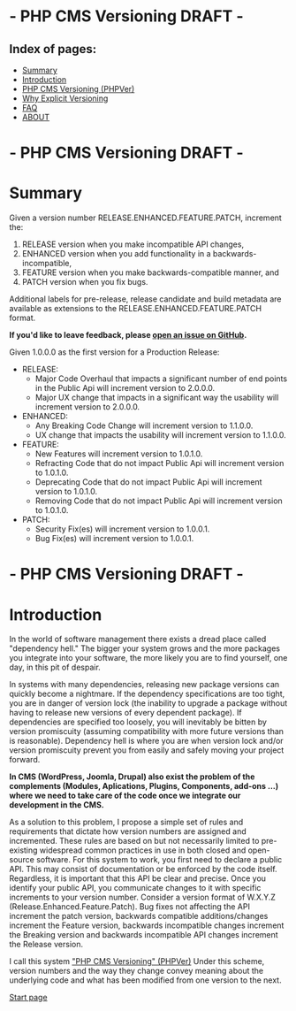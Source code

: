 # - PHP CMS Versioning DRAFT -

Index of pages:
---------------

* [Summary](/README.md#Summary)
* [Introduction](/README.md#Introduction)
* [PHP CMS Versioning (PHPVer)](/VERSIONING.md)
* [Why Explicit Versioning](/WHY.md)
* [FAQ](/FAQ.md)
* [ABOUT](/ABOUT.md)

# - PHP CMS Versioning DRAFT -


# <a name="Summary"></a>Summary

Given a version number RELEASE.ENHANCED.FEATURE.PATCH, increment the:

1. RELEASE version when you make incompatible API changes,
1. ENHANCED version when you add functionality in a backwards-incompatible,
1. FEATURE version when you make backwards-compatible manner, and
1. PATCH version when you fix bugs.

Additional labels for pre-release, release candidate and build metadata are available as extensions to the RELEASE.ENHANCED.FEATURE.PATCH format.

**If you'd like to leave feedback, please [open an issue on GitHub](https://github.com/colomet/php-cms-versioning/issues).**

Given 1.0.0.0 as the first version for a Production Release:

* RELEASE:
  * Major Code Overhaul that impacts a significant number of end points in the Public Api will increment version to 2.0.0.0.
  * Major UX change that impacts in a significant way the usability will increment version to 2.0.0.0.
* ENHANCED:
  * Any Breaking Code Change will increment version to 1.1.0.0.
  * UX change that impacts the usability will increment version to 1.1.0.0.  
* FEATURE:
  * New Features will increment version to 1.0.1.0.
  * Refracting Code that do not impact Public Api will increment version to 1.0.1.0.
  * Deprecating Code that do not impact Public Api will increment version to 1.0.1.0.
  * Removing Code that do not impact Public Api will increment version to 1.0.1.0.
* PATCH:
  * Security Fix(es) will increment version to 1.0.0.1.
  * Bug Fix(es) will increment version to 1.0.0.1.
  
# - PHP CMS Versioning DRAFT -  

# <a name="Introduction"></a>Introduction

In the world of software management there exists a dread place called "dependency hell." The bigger your system grows and the more packages you integrate into your software, the more likely you are to find yourself, one day, in this pit of despair.

In systems with many dependencies, releasing new package versions can quickly become a nightmare. If the dependency specifications are too tight, you are in danger of version lock (the inability to upgrade a package without having to release new versions of every dependent package). If dependencies are specified too loosely, you will inevitably be bitten by version promiscuity (assuming compatibility with more future versions than is reasonable).
Dependency hell is where you are when version lock and/or version promiscuity prevent you from easily and safely moving your project forward.

**In CMS (WordPress, Joomla, Drupal) also exist the problem of the complements (Modules, Aplications, Plugins, Components, add-ons ...) where we need to take care of the code once we integrate our development in the CMS.**

As a solution to this problem, I propose a simple set of rules and requirements that dictate how version numbers are assigned and incremented.
These rules are based on but not necessarily limited to pre-existing widespread common practices in use in both closed and open-source software.
For this system to work, you first need to declare a public API. This may consist of documentation or be enforced by the code itself. Regardless, it is important that this API be clear and precise. Once you identify your public API, you communicate changes to it with specific increments to your version number. Consider a version format of W.X.Y.Z (Release.Enhanced.Feature.Patch). Bug fixes not affecting the API increment the patch version, backwards compatible additions/changes increment the Feature version, backwards incompatible changes increment the Breaking version and backwards incompatible API changes increment the Release version.

I call this system ["PHP CMS Versioning" (PHPVer)](/VERSIONING.md) Under this scheme, version numbers and the way they change convey meaning about the underlying code and what has been modified from one version to the next.




[Start page](./)
